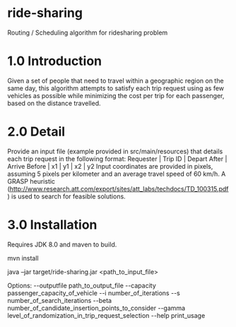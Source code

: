 # ride-sharing
Routing / Scheduling algorithm for ridesharing problem

# 1.0	Introduction
Given a set of people that need to travel within a geographic region on the same day, this algorithm attempts to satisfy each trip request using as few vehicles as possible while minimizing the cost per trip for each passenger, based on the distance travelled.
# 2.0	Detail
Provide an input file (example provided in src/main/resources) that details each trip request in the following format:
Requester | Trip ID | Depart After | Arrive Before | x1 | y1 | x2 | y2
Input coordinates are provided in pixels, assuming 5 pixels per kilometer and an average travel speed of 60 km/h.
A GRASP heuristic (http://www.research.att.com/export/sites/att_labs/techdocs/TD_100315.pdf) is used to search for feasible solutions. 


# 3.0	Installation
Requires JDK 8.0 and maven to build.

mvn install

java –jar target/ride-sharing.jar <path_to_input_file>

Options:
--outputfile path_to_output_file
--capacity passenger_capacity_of_vehicle
--i  number_of_iterations
--s number_of_search_iterations
--beta number_of_candidate_insertion_points_to_consider
--gamma level_of_randomization_in_trip_request_selection
--help print_usage


